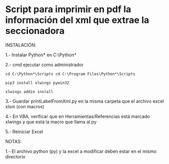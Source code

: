 # Script para imprimir en pdf la información del xml que extrae la seccionadora

INSTALACIÓN:

1.- Instalar Python* en C:\Python*

2.- cmd ejecutar como administrador

    cd C:\Python*\Scripts cd C:\Program Files\Python*\Scripts

    pip3 install xlwings pywin32

    xlwings addin install

3.- Guardar printLabelFromXml.py en la misma carpeta que el archivo excel xlsm (con macros)

4.- En VBA, verificar que en Herramientas/Referencias está marcado xlwings y que está la macro que llama al py

5.- Reiniciar Excel

NOTAS:

1.- El archivo python (py) y la excel a modificar deben estar en el mismo directorio
